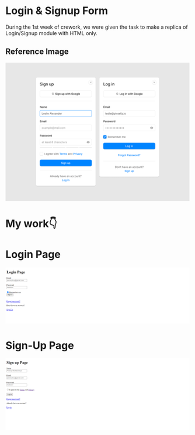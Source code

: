 # Login & Signup Form

During the 1st week of crework, we were given the task to make a replica of Login/Signup module with HTML only.

## Reference Image

![Reference Image](/Month%201/Week%201/Images/Reference%20Image.png)

# My work👇

# Login Page

![Login Page](/Month%201/Week%201/Images/Login.png)

# Sign-Up Page

![Sign-Up Page](/Month%201/Week%201/Images/Signup.png)
